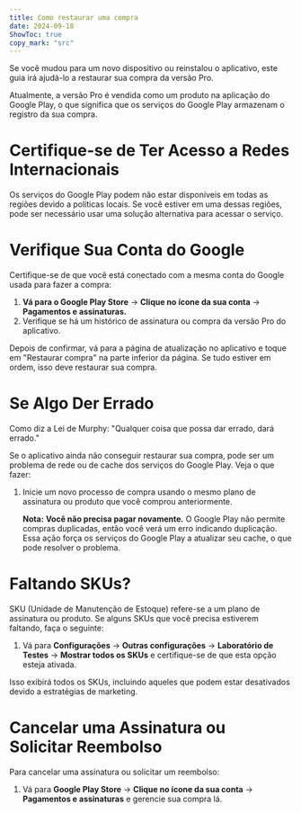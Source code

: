 ```yaml
---
title: Como restaurar uma compra  
date: 2024-09-18  
ShowToc: true
copy_mark: "src"
---
```


Se você mudou para um novo dispositivo ou reinstalou o aplicativo, este guia irá ajudá-lo a restaurar sua compra da versão Pro.

Atualmente, a versão Pro é vendida como um produto na aplicação do Google Play, o que significa que os serviços do Google Play armazenam o registro da sua compra.

# Certifique-se de Ter Acesso a Redes Internacionais

Os serviços do Google Play podem não estar disponíveis em todas as regiões devido a políticas locais. Se você estiver em uma dessas regiões, pode ser necessário usar uma solução alternativa para acessar o serviço.

# Verifique Sua Conta do Google

Certifique-se de que você está conectado com a mesma conta do Google usada para fazer a compra:

1. **Vá para o Google Play Store** -> **Clique no ícone da sua conta** -> **Pagamentos e assinaturas.**  
2. Verifique se há um histórico de assinatura ou compra da versão Pro do aplicativo.

Depois de confirmar, vá para a página de atualização no aplicativo e toque em "Restaurar compra" na parte inferior da página. Se tudo estiver em ordem, isso deve restaurar sua compra.

# Se Algo Der Errado

Como diz a Lei de Murphy: "Qualquer coisa que possa dar errado, dará errado."

Se o aplicativo ainda não conseguir restaurar sua compra, pode ser um problema de rede ou de cache dos serviços do Google Play. Veja o que fazer:

1. Inicie um novo processo de compra usando o mesmo plano de assinatura ou produto que você comprou anteriormente.

   **Nota:** **Você não precisa pagar novamente.** O Google Play não permite compras duplicadas, então você verá um erro indicando duplicação. Essa ação força os serviços do Google Play a atualizar seu cache, o que pode resolver o problema.

# Faltando SKUs?

SKU (Unidade de Manutenção de Estoque) refere-se a um plano de assinatura ou produto. Se alguns SKUs que você precisa estiverem faltando, faça o seguinte:

1. Vá para **Configurações** -> **Outras configurações** -> **Laboratório de Testes** -> **Mostrar todos os SKUs** e certifique-se de que esta opção esteja ativada.
   
Isso exibirá todos os SKUs, incluindo aqueles que podem estar desativados devido a estratégias de marketing.

# Cancelar uma Assinatura ou Solicitar Reembolso

Para cancelar uma assinatura ou solicitar um reembolso:

1. Vá para **Google Play Store** -> **Clique no ícone da sua conta** -> **Pagamentos e assinaturas** e gerencie sua compra lá.